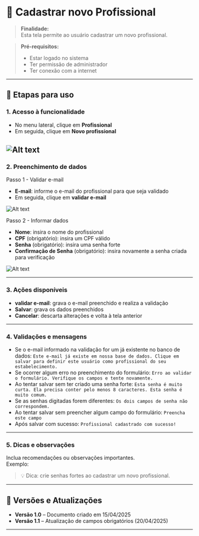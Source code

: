# 📘 Cadastrar novo Profissional

> **Finalidade:**  
> Esta tela permite ao usuário cadastrar um novo profissional.

> **Pré-requisitos:**    
> - Estar logado no sistema  
> - Ter permissão de administrador  
> - Ter conexão com a internet

---

## 🧭 Etapas para uso

### 1. Acesso à funcionalidade
- No menu lateral, clique em **Profissional**
- Em seguida, clique em **Novo profissional**

![Alt text](novo_profissional_parte1_desktop.gif)
---

### 2. Preenchimento de dados
Passo 1 - Validar e-mail
- **E-mail**: informe o e-mail do profissional para que seja validado
- Em seguida, clique em **validar e-mail**

![Alt text](novo_profissional_parte2_desktop.png)

Passo 2 - Informar dados
- **Nome**: insira o nome do profissional  
- **CPF** (obrigatório): insira um CPF válido
- **Senha** (obrigatório): insira uma senha forte
- **Confirmação de Senha** (obrigatório): insira novamente a senha criada para verificação 

![Alt text](novo_profissional_parte3_desktop.png)

---

### 3. Ações disponíveis
- **validar e-mail**: grava o e-mail preenchido e realiza a validação
- **Salvar**: grava os dados preenchidos  
- **Cancelar**: descarta alterações e volta à tela anterior  

---

### 4. Validações e mensagens
- Se o e-mail informado na validação for um já existente no banco de dados: `Este e-mail já existe em nossa base de dados. Clique em salvar para definir este usuário como profissional do seu estabelecimento.`
- Se ocorrer algum erro no preenchimento do formulário: `Erro ao validar o formulário. Verifique os campos e tente novamente.`
- Ao tentar salvar sem ter criado uma senha forte: `Esta senha é muito curta. Ela precisa conter pelo menos 8 caracteres. Esta senha é muito comum.`
- Se as senhas digitadas forem diferentes: `Os dois campos de senha não correspondem.`
- Ao tentar salvar sem preencher algum campo do formulário: `Preencha este campo`  
- Após salvar com sucesso: `Profissional cadastrado com sucesso!`  

---

### 5. Dicas e observações
Inclua recomendações ou observações importantes.  
Exemplo:
> 💡 Dica: crie senhas fortes ao cadastrar um novo profissional.

---

## 🔄 Versões e Atualizações

- **Versão 1.0** – Documento criado em 15/04/2025
- **Versão 1.1** – Atualização de campos obrigatórios (20/04/2025)

---

